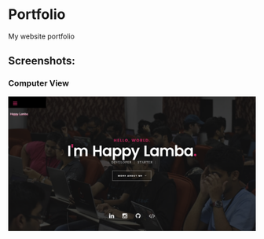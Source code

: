 # Portfolio
My website portfolio

## Screenshots:
### Computer View
![alt text](https://github.com/Happy122001/My-Portfolio/blob/main/images/portfolio/Portfolio.png)
